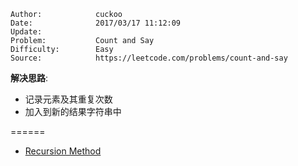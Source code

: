 
    Author:            cuckoo
    Date:              2017/03/17 11:12:09
    Update:
    Problem:           Count and Say
    Difficulty:        Easy
    Source:            https://leetcode.com/problems/count-and-say

__解决思路__:
 - 记录元素及其重复次数
 - 加入到新的结果字符串中

======
 - [Recursion Method](https://discuss.leetcode.com/topic/20195/c-solution-easy-understand/2)
